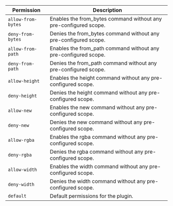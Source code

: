 | Permission | Description |
|------|-----|
|`allow-from-bytes`|Enables the from_bytes command without any pre-configured scope.|
|`deny-from-bytes`|Denies the from_bytes command without any pre-configured scope.|
|`allow-from-path`|Enables the from_path command without any pre-configured scope.|
|`deny-from-path`|Denies the from_path command without any pre-configured scope.|
|`allow-height`|Enables the height command without any pre-configured scope.|
|`deny-height`|Denies the height command without any pre-configured scope.|
|`allow-new`|Enables the new command without any pre-configured scope.|
|`deny-new`|Denies the new command without any pre-configured scope.|
|`allow-rgba`|Enables the rgba command without any pre-configured scope.|
|`deny-rgba`|Denies the rgba command without any pre-configured scope.|
|`allow-width`|Enables the width command without any pre-configured scope.|
|`deny-width`|Denies the width command without any pre-configured scope.|
|`default`|Default permissions for the plugin.|
